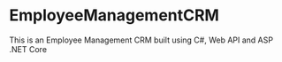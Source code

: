 # EmployeeManagementCRM
This is an Employee Management CRM built using C#, Web API and ASP .NET Core
